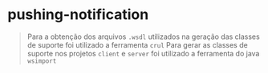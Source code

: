 # pushing-notification
> Para a obtenção dos arquivos `.wsdl` utilizados na geração das classes de suporte foi utilizado a ferramenta `crul`
> Para gerar as classes de suporte nos projetos `client` e `server` foi utilizado a ferramenta do java `wsimport`
